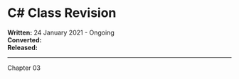 # C# Class Revision

**Written:** 24 January 2021 - Ongoing  
**Converted:**  
**Released:**

---

Chapter 03